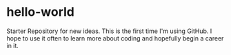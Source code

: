 # hello-world
Starter Repository for new ideas.
This is the first time I'm using GitHub. I hope to use it often to learn more about coding and hopefully begin a career in it. 
